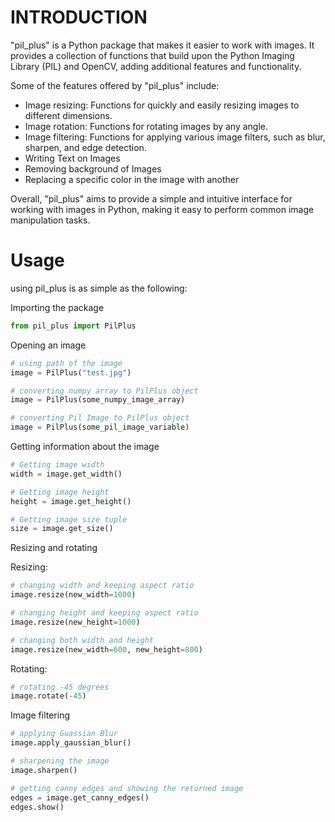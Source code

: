 # INTRODUCTION

"pil_plus" is a Python package that makes it easier to work with images. It provides a collection of functions that build upon the Python Imaging Library (PIL) and OpenCV, adding additional features and functionality.

Some of the features offered by "pil_plus" include:

* Image resizing: Functions for quickly and easily resizing images to different dimensions.
* Image rotation: Functions for rotating images by any angle.
* Image filtering: Functions for applying various image filters, such as blur, sharpen, and edge detection.
* Writing Text on Images
* Removing background of Images
* Replacing a specific color in the image with another

Overall, "pil_plus" aims to provide a simple and intuitive interface for working with images in Python, making it easy to perform common image manipulation tasks.

# Usage

using pil_plus is as simple as the following:

Importing the package
```python
from pil_plus import PilPlus
```
Opening an image
```python
# using path of the image
image = PilPlus("test.jpg")

# converting numpy array to PilPlus object
image = PilPlus(some_numpy_image_array)

# converting Pil Image to PilPlus object
image = PilPlus(some_pil_image_variable)
```
Getting information about the image
```python
# Getting image width
width = image.get_width()

# Getting image height
height = image.get_height()

# Getting image size tuple
size = image.get_size()
```
Resizing and rotating

Resizing:
```python
# changing width and keeping aspect ratio
image.resize(new_width=1000)

# changing height and keeping aspect ratio
image.resize(new_height=1000)

# changing both width and height
image.resize(new_width=600, new_height=800)
```
Rotating:
```python
# rotating -45 degrees
image.rotate(-45)
```
Image filtering
```python
# applying Guassian Blur
image.apply_gaussian_blur()

# sharpening the image
image.sharpen()

# getting canny edges and showing the returned image
edges = image.get_canny_edges()
edges.show()
```
